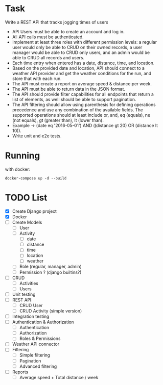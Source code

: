 # Task

Write a REST API that tracks jogging times of users

- API Users must be able to create an account and log in.
- All API calls must be authenticated.
- Implement at least three roles with different permission levels: a regular user would only be able to CRUD on their owned records, a user manager would be able to CRUD only users, and an admin would be able to CRUD all records and users.
- Each time entry when entered has a date, distance, time, and location.
- Based on the provided date and location, API should connect to a weather API provider and get the weather conditions for the run, and store that with each run.
- The API must create a report on average speed & distance per week.
- The API must be able to return data in the JSON format.
- The API should provide filter capabilities for all endpoints that return a list of elements, as well should be able to support pagination.
- The API filtering should allow using parenthesis for defining operations precedence and use any combination of the available fields. The supported operations should at least include or, and, eq (equals), ne (not equals), gt (greater than), lt (lower than).
- Example -> (date eq '2016-05-01') AND ((distance gt 20) OR (distance lt 10)).
- Write unit and e2e tests.

# Running

with docker:
``` 
docker-compose up -d --build
```

# TODO List

- [x] Create Django project
- [x] Docker
- [ ] Create Models
  - [ ] User
  - [ ] Activity
    - [ ] date
    - [ ] distance
    - [ ] time
    - [ ] location
    - [ ] weather
  - [ ] Role (regular, manager, admin)
  - [ ] Permission ? (django builtins?)
- [ ] CRUD 
  - [ ] Activities
  - [ ] Users
- [ ] Unit testing
- [ ] REST API
  - [ ] CRUD User
  - [ ] CRUD Activity (simple version)
- [ ] Integration testing
- [ ] Authentication & Authorization
  - [ ] Authentication
  - [ ] Authorization
  - [ ] Roles & Permissions
- [ ] Weather API connector
- [ ] Filtering
  - [ ] Simple filtering
  - [ ] Pagination
  - [ ] Advanced filtering
- [ ] Reports
  - [ ] Average speed + Total distance / week
